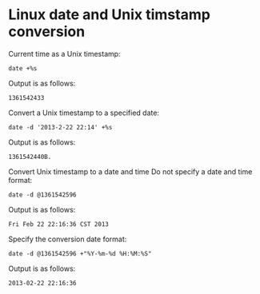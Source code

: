 # Linux date and Unix timstamp conversion

Current time as a Unix timestamp:
```
date +%s
```

Output is as follows:
```
1361542433
```

Convert a Unix timestamp to a specified date:
```
date -d '2013-2-22 22:14' +%s
```

Output is as follows:
```
1361542440B.
```

Convert Unix timestamp to a date and time
Do not specify a date and time format:
```
date -d @1361542596
```

Output is as follows:
```
Fri Feb 22 22:16:36 CST 2013
```

Specify the conversion date format:
```
date -d @1361542596 +"%Y-%m-%d %H:%M:%S"
```

Output is as follows:
```
2013-02-22 22:16:36
```
